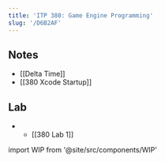 ```yaml
---
title: 'ITP 380: Game Engine Programming'
slug: '/D6B2AF'
---
```


## Notes

- [[Delta Time]]
- [[380 Xcode Startup]]

## Lab

- - [[380 Lab 1]]

import WIP from '@site/src/components/WIP'

<WIP />
